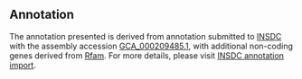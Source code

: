 

Annotation
----------

The annotation presented is derived from annotation submitted to
[INSDC](http://www.insdc.org) with the assembly accession
[GCA\_000209485.1](http://www.ebi.ac.uk/ena/data/view/GCA_000209485.1),
with additional non-coding genes derived from
[Rfam](http://rfam.xfam.org/). For more details, please visit [INSDC
annotation
import](http://ensemblgenomes.org/info/data/insdc_annotation).
